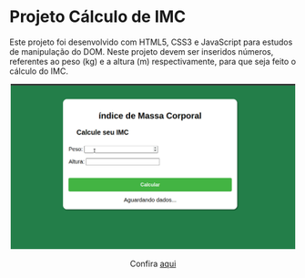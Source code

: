 

 <h1>Projeto Cálculo de IMC</h1>

<p>Este projeto foi desenvolvido com HTML5, CSS3 e JavaScript para estudos de manipulação do DOM. Neste projeto devem ser inseridos números, referentes ao peso (kg) e a altura (m) respectivamente, para que seja feito o cálculo do IMC.</p>

<p align="center">
    <img width="500"src="assets/imagens/imc.gif"/>
</p>

<p align="center">
   Confira <a href="https://mendjoy.github.io/projeto_calculo_imc/">aqui</a>
</p>

